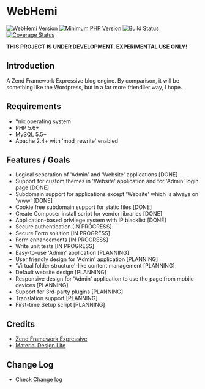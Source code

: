 WebHemi
=======

[![WebHemi Version](https://img.shields.io/badge/version-v3.0.0--1.2-yellowgreen.svg)]()
[![Minimum PHP Version](https://img.shields.io/badge/PHP-%3E%3D5.6-blue.svg)](https://php.net/)
[![Build Status](https://travis-ci.org/Gixx/WebHemi.svg?branch=master)](https://travis-ci.org/Gixx/WebHemi)
[![Coverage Status](https://coveralls.io/repos/github/Gixx/WebHemi/badge.svg?branch=master)](https://coveralls.io/github/Gixx/WebHemi?branch=master)

**THIS PROJECT IS UNDER DEVELOPMENT. EXPERIMENTAL USE ONLY!**

Introduction
------------

A Zend Framework Expressive blog engine. By comparison, it will be something like the Wordpress, but in a far more friendlier way, I hope.

Requirements
------------
- *nix operating system
- PHP 5.6+
- MySQL 5.5+
- Apache 2.4+ with 'mod_rewrite' enabled

Features / Goals
----------------

- Logical separation of 'Admin' and 'Website' applications [DONE]
- Support for custom themes in 'Website' application and for 'Admin' login page [DONE]
- Subdomain support for applications except 'Website' which is always on 'www' [DONE]
- Cookie free subdomain support for static files [DONE]
- Create Composer install script for vendor libraries [DONE]
- Application-based privilege system with IP blacklist [DONE]
- Secure authentication [IN PROGRESS]
- Secure Form solution [IN PROGRESS]
- Form enhancements [IN PROGRESS]
- Write unit tests [IN PROGRESS]
- Easy-to-use 'Admin' application [PLANNING]`
- User friendly design for 'Admin' application [PLANNING]
- 'Virtual folder structure'-like content management [PLANNING]
- Default website design [PLANNING]
- Responsive design for 'Admin' application to use the page from mobile devices [PLANNING]
- Support for 3rd-party plugins [PLANNING]
- Translation support [PLANNING]
- First-time Setup script [PLANNING]

Credits
-------

- [Zend Framework Expressive](https://zendframework.github.io/zend-expressive/)
- [Material Design Lite](http://getmdl.io/)

Change Log
----------

- Check [Change log](CHANGELOG.md)
